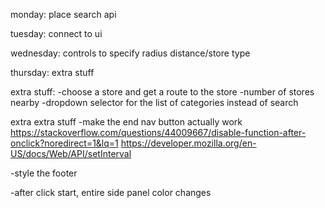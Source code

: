 monday: place search api

tuesday: connect to ui

wednesday: controls to 
specify radius distance/store type

thursday: extra stuff

extra stuff:
-choose a store and get a route to the store
-number of stores nearby
-dropdown selector for the list of categories instead of search

extra extra stuff
-make the end nav button actually work
https://stackoverflow.com/questions/44009667/disable-function-after-onclick?noredirect=1&lq=1
https://developer.mozilla.org/en-US/docs/Web/API/setInterval

-style the footer

-after click start, entire side panel color changes